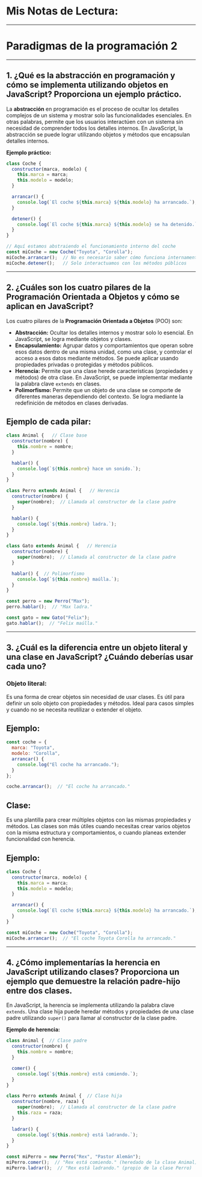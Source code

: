 # Mis Notas de Lectura:

---

# Paradigmas de la programación 2

---

## 1. ¿Qué es la abstracción en programación y cómo se implementa utilizando objetos en JavaScript? Proporciona un ejemplo práctico.

La **abstracción** en programación es el proceso de ocultar los detalles complejos de un sistema y mostrar solo las funcionalidades esenciales. En otras palabras, permite que los usuarios interactúen con un sistema sin necesidad de comprender todos los detalles internos. En JavaScript, la abstracción se puede lograr utilizando objetos y métodos que encapsulan detalles internos.

**Ejemplo práctico:**

```javascript
class Coche {
  constructor(marca, modelo) {
    this.marca = marca;
    this.modelo = modelo;
  }

  arrancar() {
    console.log(`El coche ${this.marca} ${this.modelo} ha arrancado.`);
  }

  detener() {
    console.log(`El coche ${this.marca} ${this.modelo} se ha detenido.`);
  }
}

// Aquí estamos abstraiendo el funcionamiento interno del coche
const miCoche = new Coche("Toyota", "Corolla");
miCoche.arrancar();  // No es necesario saber cómo funciona internamente
miCoche.detener();   // Solo interactuamos con los métodos públicos
```

---

## 2. ¿Cuáles son los cuatro pilares de la Programación Orientada a Objetos y cómo se aplican en JavaScript?

Los cuatro pilares de la **Programación Orientada a Objetos** (POO) son:

- **Abstracción:** Ocultar los detalles internos y mostrar solo lo esencial. En JavaScript, se logra mediante objetos y clases.
- **Encapsulamiento:** Agrupar datos y comportamientos que operan sobre esos datos dentro de una misma unidad, como una clase, y controlar el acceso a esos datos mediante métodos. Se puede aplicar usando propiedades privadas o protegidas y métodos públicos.
- **Herencia:** Permite que una clase herede características (propiedades y métodos) de otra clase. En JavaScript, se puede implementar mediante la palabra clave `extends` en clases.
- **Polimorfismo:** Permite que un objeto de una clase se comporte de diferentes maneras dependiendo del contexto. Se logra mediante la redefinición de métodos en clases derivadas.

## Ejemplo de cada pilar:

```javascript
class Animal {   // Clase base
  constructor(nombre) {
    this.nombre = nombre;
  }

  hablar() {
    console.log(`${this.nombre} hace un sonido.`);
  }
}

class Perro extends Animal {   // Herencia
  constructor(nombre) {
    super(nombre);  // Llamada al constructor de la clase padre
  }

  hablar() {
    console.log(`${this.nombre} ladra.`);
  }
}

class Gato extends Animal {   // Herencia
  constructor(nombre) {
    super(nombre);  // Llamada al constructor de la clase padre
  }

  hablar() {  // Polimorfismo
    console.log(`${this.nombre} maúlla.`);
  }
}

const perro = new Perro("Max");
perro.hablar();  // "Max ladra."

const gato = new Gato("Felix");
gato.hablar();  // "Felix maúlla."
```

---

## 3. ¿Cuál es la diferencia entre un objeto literal y una clase en JavaScript? ¿Cuándo deberías usar cada uno?

### Objeto literal:
Es una forma de crear objetos sin necesidad de usar clases. Es útil para definir un solo objeto con propiedades y métodos. Ideal para casos simples y cuando no se necesita reutilizar o extender el objeto.

## Ejemplo:

```javascript
const coche = {
  marca: "Toyota",
  modelo: "Corolla",
  arrancar() {
    console.log("El coche ha arrancado.");
  }
};

coche.arrancar();  // "El coche ha arrancado."
```

## Clase:
Es una plantilla para crear múltiples objetos con las mismas propiedades y métodos. Las clases son más útiles cuando necesitas crear varios objetos con la misma estructura y comportamientos, o cuando planeas extender funcionalidad con herencia.

## Ejemplo:

```javascript
class Coche {
  constructor(marca, modelo) {
    this.marca = marca;
    this.modelo = modelo;
  }

  arrancar() {
    console.log(`El coche ${this.marca} ${this.modelo} ha arrancado.`);
  }
}

const miCoche = new Coche("Toyota", "Corolla");
miCoche.arrancar();  // "El coche Toyota Corolla ha arrancado."
```

---

## 4. ¿Cómo implementarías la herencia en JavaScript utilizando clases? Proporciona un ejemplo que demuestre la relación padre-hijo entre dos clases.

En JavaScript, la herencia se implementa utilizando la palabra clave `extends`. Una clase hija puede heredar métodos y propiedades de una clase padre utilizando `super()` para llamar al constructor de la clase padre.

**Ejemplo de herencia:**

```javascript
class Animal {  // Clase padre
  constructor(nombre) {
    this.nombre = nombre;
  }

  comer() {
    console.log(`${this.nombre} está comiendo.`);
  }
}

class Perro extends Animal {  // Clase hija
  constructor(nombre, raza) {
    super(nombre);  // Llamada al constructor de la clase padre
    this.raza = raza;
  }

  ladrar() {
    console.log(`${this.nombre} está ladrando.`);
  }
}

const miPerro = new Perro("Rex", "Pastor Alemán");
miPerro.comer();  // "Rex está comiendo." (heredado de la clase Animal)
miPerro.ladrar();  // "Rex está ladrando." (propio de la clase Perro)
```






